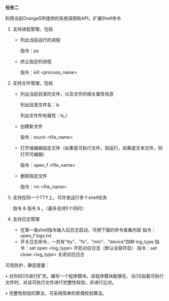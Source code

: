 **任务二**

利用当前OrangeS所提供的系统调用和API，扩展Shell命令

1. 支持进程管理，包括

   - 列出当前运行的进程

     指令：ps

   - 终止指定的进程

     指令：kill  <process_name>

2. 支持文件管理，包括

   - 列出当前目录的文件，以及文件的相关属性信息

     列出目录文件名：ls

     列出文件所有属性：ls_l 

   - 创建新文件

     指令：touch  <file_name>

   - 打开或编辑指定文件（如果是可执行文件，则运行，如果是文本文件，则打开可编辑）

     指令：open_f  <file_name>

   - 删除指定文件

     指令：rm  <file_name>

3. 支持在同一个TTY上，可并发运行多个shell任务

   指令 & 指令 & 。（最多支持5个同时）

4. 支持日志管理
    - 在第一条shell指令输入后日志启动，可用下面的命令查看内容
      指令：open_f logs.txt
    - 开关日志命令，一共有"tty"、"fs"、"mm"、"device"四种 log_type
      指令：set open <log_type> 开启对应日志（默认全部开启）
      指令：set close <log_type> 关闭对应日志



可信防护，静态度量：

• 对你的OS进行扩充，编写一个程序模块，该程序模块能够在，当OS加载可执行文件时，对该可执行文件进行完整性校验，并进行比对。

• 完整性校验的算法，可采用简单的奇偶校验算法。